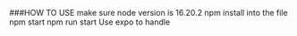 ###HOW TO USE
make sure node version is 16.20.2
npm install into the file
npm start
npm run start
Use expo to handle
